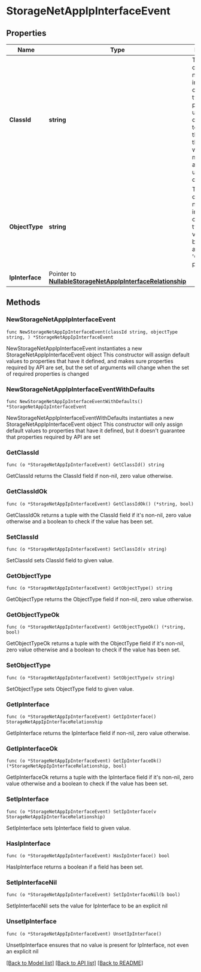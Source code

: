 # StorageNetAppIpInterfaceEvent

## Properties

Name | Type | Description | Notes
------------ | ------------- | ------------- | -------------
**ClassId** | **string** | The fully-qualified name of the instantiated, concrete type. This property is used as a discriminator to identify the type of the payload when marshaling and unmarshaling data. | [default to "storage.NetAppIpInterfaceEvent"]
**ObjectType** | **string** | The fully-qualified name of the instantiated, concrete type. The value should be the same as the &#39;ClassId&#39; property. | [default to "storage.NetAppIpInterfaceEvent"]
**IpInterface** | Pointer to [**NullableStorageNetAppIpInterfaceRelationship**](StorageNetAppIpInterfaceRelationship.md) |  | [optional] 

## Methods

### NewStorageNetAppIpInterfaceEvent

`func NewStorageNetAppIpInterfaceEvent(classId string, objectType string, ) *StorageNetAppIpInterfaceEvent`

NewStorageNetAppIpInterfaceEvent instantiates a new StorageNetAppIpInterfaceEvent object
This constructor will assign default values to properties that have it defined,
and makes sure properties required by API are set, but the set of arguments
will change when the set of required properties is changed

### NewStorageNetAppIpInterfaceEventWithDefaults

`func NewStorageNetAppIpInterfaceEventWithDefaults() *StorageNetAppIpInterfaceEvent`

NewStorageNetAppIpInterfaceEventWithDefaults instantiates a new StorageNetAppIpInterfaceEvent object
This constructor will only assign default values to properties that have it defined,
but it doesn't guarantee that properties required by API are set

### GetClassId

`func (o *StorageNetAppIpInterfaceEvent) GetClassId() string`

GetClassId returns the ClassId field if non-nil, zero value otherwise.

### GetClassIdOk

`func (o *StorageNetAppIpInterfaceEvent) GetClassIdOk() (*string, bool)`

GetClassIdOk returns a tuple with the ClassId field if it's non-nil, zero value otherwise
and a boolean to check if the value has been set.

### SetClassId

`func (o *StorageNetAppIpInterfaceEvent) SetClassId(v string)`

SetClassId sets ClassId field to given value.


### GetObjectType

`func (o *StorageNetAppIpInterfaceEvent) GetObjectType() string`

GetObjectType returns the ObjectType field if non-nil, zero value otherwise.

### GetObjectTypeOk

`func (o *StorageNetAppIpInterfaceEvent) GetObjectTypeOk() (*string, bool)`

GetObjectTypeOk returns a tuple with the ObjectType field if it's non-nil, zero value otherwise
and a boolean to check if the value has been set.

### SetObjectType

`func (o *StorageNetAppIpInterfaceEvent) SetObjectType(v string)`

SetObjectType sets ObjectType field to given value.


### GetIpInterface

`func (o *StorageNetAppIpInterfaceEvent) GetIpInterface() StorageNetAppIpInterfaceRelationship`

GetIpInterface returns the IpInterface field if non-nil, zero value otherwise.

### GetIpInterfaceOk

`func (o *StorageNetAppIpInterfaceEvent) GetIpInterfaceOk() (*StorageNetAppIpInterfaceRelationship, bool)`

GetIpInterfaceOk returns a tuple with the IpInterface field if it's non-nil, zero value otherwise
and a boolean to check if the value has been set.

### SetIpInterface

`func (o *StorageNetAppIpInterfaceEvent) SetIpInterface(v StorageNetAppIpInterfaceRelationship)`

SetIpInterface sets IpInterface field to given value.

### HasIpInterface

`func (o *StorageNetAppIpInterfaceEvent) HasIpInterface() bool`

HasIpInterface returns a boolean if a field has been set.

### SetIpInterfaceNil

`func (o *StorageNetAppIpInterfaceEvent) SetIpInterfaceNil(b bool)`

 SetIpInterfaceNil sets the value for IpInterface to be an explicit nil

### UnsetIpInterface
`func (o *StorageNetAppIpInterfaceEvent) UnsetIpInterface()`

UnsetIpInterface ensures that no value is present for IpInterface, not even an explicit nil

[[Back to Model list]](../README.md#documentation-for-models) [[Back to API list]](../README.md#documentation-for-api-endpoints) [[Back to README]](../README.md)


